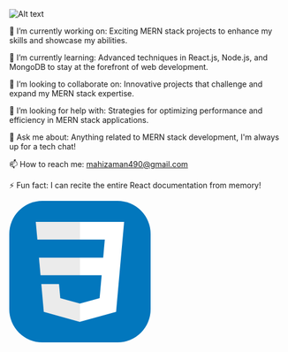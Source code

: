 
<img src="https://i.ibb.co/p1Jrvtz/Project-Timeline-page-0001.jpg" alt="Alt text">


🔭 I’m currently working on: Exciting MERN stack projects to enhance my skills and showcase my abilities.

🌱 I’m currently learning: Advanced techniques in React.js, Node.js, and MongoDB to stay at the forefront of web development.

👯 I’m looking to collaborate on: Innovative projects that challenge and expand my MERN stack expertise.

🤔 I’m looking for help with: Strategies for optimizing performance and efficiency in MERN stack applications.

💬 Ask me about: Anything related to MERN stack development, I'm always up for a tech chat!

📫 How to reach me: mahizaman490@gmail.com

⚡ Fun fact: I can recite the entire React documentation from memory!

<svg width="256" height="256" viewBox="0 0 256 256" fill="none" xmlns="http://www.w3.org/2000/svg">
<rect width="256" height="256" rx="60" fill="#0277BD"/>
<path d="M53.7527 102.651L56.6155 134.593H128.096V102.651H53.7527Z" fill="#EBEBEB"/>
<path d="M128.095 38H127.985H48L50.9036 69.9423H128.095V38Z" fill="#EBEBEB"/>
<path d="M128.095 218.841V185.608L127.955 185.645L92.3813 176.04L90.1072 150.564H72.821H58.0425L62.5175 200.718L127.948 218.882L128.095 218.841Z" fill="#EBEBEB"/>
<path d="M167.318 134.593L163.61 176.019L127.985 185.635V218.866L193.468 200.718L193.948 195.321L201.454 111.229L202.233 102.651L208 38H127.985V69.9423H172.994L170.088 102.651H127.985V134.593H167.318Z" fill="white"/>
</svg>
